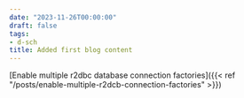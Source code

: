 ```yaml
---
date: "2023-11-26T00:00:00"
draft: false
tags:
- d-sch
title: Added first blog content
---
```


[Enable multiple r2dbc database connection factories]({{< ref "/posts/enable-multiple-r2dcb-connection-factories" >}})
